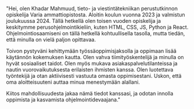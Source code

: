 "Hei, olen Khadar Mahmuud, tieto- ja viestintätekniikan perustutkinnon opiskelija Varia ammattiopistosta. Aloitin koulun vuonna 2023 ja valmistun joulukuussa 2024. Tällä hetkellä olen toisen vuoden opiskelija ja keskitymme perusohjelmointikieliin, kuten HTML, CSS, JS, Python ja React. Ohjelmointiosaamiseni on tällä hetkellä kohtuullisella tasolla, mutta tiedän, että minulla on vielä paljon opittavaa.

Toivon pystyväni kehittymään työssäoppimisjaksolla ja oppimaan lisää käytännön kokemuksen kautta. Olen vahva tiimityöskentelijä ja minulla on hyvät sosiaaliset taidot. Olen myös mukava asiakaspalvelutilanteissa ja nautin vuorovaikutuksesta erilaisten ihmisten kanssa. Olen luotettava työntekijä ja otan aktiivisesti vastuuta omasta oppimisestani. Uskon, että oma aloitteisuuteni auttaa minua menestymään alallani.

Kiitos mahdollisuudesta jakaa nämä tiedot kanssasi, ja odotan innolla oppimista ja kasvamista ohjelmointidevaajana."






